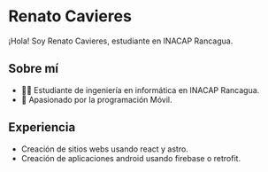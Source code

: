 # Renato Cavieres

¡Hola! Soy Renato Cavieres, estudiante en INACAP Rancagua.

## Sobre mí

- 👨‍🎓 Estudiante de ingeniería en informática en INACAP Rancagua.
- 🚀 Apasionado por la programación Móvil.


## Experiencia
- Creación de sitios webs usando react y astro.
- Creación de aplicaciones android usando firebase o retrofit.
